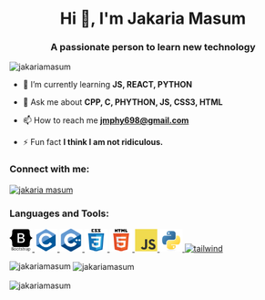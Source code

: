 <h1 align="center">Hi 👋, I'm Jakaria Masum</h1>
<h3 align="center">A passionate person to learn new technology</h3>

<p align="left"> <img src="https://komarev.com/ghpvc/?username=jakariamasum&label=Profile%20views&color=0e75b6&style=flat" alt="jakariamasum" /> </p>

- 🌱 I’m currently learning **JS, REACT, PYTHON**

- 💬 Ask me about **CPP, C, PHYTHON, JS, CSS3, HTML**

- 📫 How to reach me **jmphy698@gmail.com**

- ⚡ Fun fact **I think I am not ridiculous.**

<h3 align="left">Connect with me:</h3>
<p align="left">
<a href="https://fb.com/md.jakaria.masum.31/" target="blank"><img align="center" src="https://raw.githubusercontent.com/rahuldkjain/github-profile-readme-generator/master/src/images/icons/Social/facebook.svg" alt="jakaria masum" height="30" width="40" /></a>
</p>

<h3 align="left">Languages and Tools:</h3>
<p align="left"> <a href="https://getbootstrap.com" target="_blank" rel="noreferrer"> <img src="https://raw.githubusercontent.com/devicons/devicon/master/icons/bootstrap/bootstrap-plain-wordmark.svg" alt="bootstrap" width="40" height="40"/> </a> <a href="https://www.cprogramming.com/" target="_blank" rel="noreferrer"> <img src="https://raw.githubusercontent.com/devicons/devicon/master/icons/c/c-original.svg" alt="c" width="40" height="40"/> </a> <a href="https://www.w3schools.com/cpp/" target="_blank" rel="noreferrer"> <img src="https://raw.githubusercontent.com/devicons/devicon/master/icons/cplusplus/cplusplus-original.svg" alt="cplusplus" width="40" height="40"/> </a> <a href="https://www.w3schools.com/css/" target="_blank" rel="noreferrer"> <img src="https://raw.githubusercontent.com/devicons/devicon/master/icons/css3/css3-original-wordmark.svg" alt="css3" width="40" height="40"/> </a> <a href="https://www.w3.org/html/" target="_blank" rel="noreferrer"> <img src="https://raw.githubusercontent.com/devicons/devicon/master/icons/html5/html5-original-wordmark.svg" alt="html5" width="40" height="40"/> </a> <a href="https://developer.mozilla.org/en-US/docs/Web/JavaScript" target="_blank" rel="noreferrer"> <img src="https://raw.githubusercontent.com/devicons/devicon/master/icons/javascript/javascript-original.svg" alt="javascript" width="40" height="40"/> </a> <a href="https://www.python.org" target="_blank" rel="noreferrer"> <img src="https://raw.githubusercontent.com/devicons/devicon/master/icons/python/python-original.svg" alt="python" width="40" height="40"/> </a> <a href="https://tailwindcss.com/" target="_blank" rel="noreferrer"> <img src="https://www.vectorlogo.zone/logos/tailwindcss/tailwindcss-icon.svg" alt="tailwind" width="40" height="40"/> </a> </p>

<p><img align="left" src="https://github-readme-stats.vercel.app/api/top-langs?username=jakariamasum&show_icons=true&locale=en&layout=compact" alt="jakariamasum" /></p>

<p>&nbsp;<img align="center" src="https://github-readme-stats.vercel.app/api?username=jakariamasum&show_icons=true&locale=en" alt="jakariamasum" /></p>

<p><img align="center" src="https://github-readme-streak-stats.herokuapp.com/?user=jakariamasum&" alt="jakariamasum" /></p>
